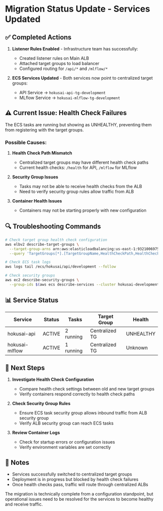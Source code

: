 # Migration Status Update - Services Updated

## ✅ Completed Actions

1. **Listener Rules Enabled** - Infrastructure team has successfully:
   - Created listener rules on Main ALB
   - Attached target groups to load balancer
   - Configured routing for `/api/*` and `/mlflow/*`

2. **ECS Services Updated** - Both services now point to centralized target groups:
   - API Service → `hokusai-api-tg-development`
   - MLflow Service → `hokusai-mlflow-tg-development`

## ⚠️ Current Issue: Health Check Failures

The ECS tasks are running but showing as UNHEALTHY, preventing them from registering with the target groups.

### Possible Causes:

1. **Health Check Path Mismatch**
   - Centralized target groups may have different health check paths
   - Current health checks: `/health` for API, `/mlflow` for MLflow

2. **Security Group Issues**
   - Tasks may not be able to receive health checks from the ALB
   - Need to verify security group rules allow traffic from ALB

3. **Container Health Issues**
   - Containers may not be starting properly with new configuration

## 🔍 Troubleshooting Commands

```bash
# Check target group health check configuration
aws elbv2 describe-target-groups \
  --target-group-arns arn:aws:elasticloadbalancing:us-east-1:932100697590:targetgroup/hokusai-api-tg-development/d9c29f02e2a38c81 \
  --query 'TargetGroups[*].[TargetGroupName,HealthCheckPath,HealthCheckPort,Matcher.HttpCode]'

# Check ECS task logs
aws logs tail /ecs/hokusai/api/development --follow

# Check security groups
aws ec2 describe-security-groups \
  --group-ids $(aws ecs describe-services --cluster hokusai-development --services hokusai-api --query 'services[0].networkConfiguration.awsvpcConfiguration.securityGroups[0]' --output text)
```

## 📊 Service Status

| Service | Status | Tasks | Target Group | Health |
|---------|--------|-------|--------------|--------|
| hokusai-api | ACTIVE | 2 running | Centralized TG | UNHEALTHY |
| hokusai-mlflow | ACTIVE | 1 running | Centralized TG | Unknown |

## 🚦 Next Steps

1. **Investigate Health Check Configuration**
   - Compare health check settings between old and new target groups
   - Verify containers respond correctly to health check paths

2. **Check Security Group Rules**
   - Ensure ECS task security group allows inbound traffic from ALB security group
   - Verify ALB security group can reach ECS tasks

3. **Review Container Logs**
   - Check for startup errors or configuration issues
   - Verify environment variables are set correctly

## 📝 Notes

- Services successfully switched to centralized target groups
- Deployment is in progress but blocked by health check failures
- Once health checks pass, traffic will route through centralized ALBs

The migration is technically complete from a configuration standpoint, but operational issues need to be resolved for the services to become healthy and receive traffic.